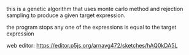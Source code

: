 this is a genetic algorithm that uses monte carlo method and rejection sampling to produce a given target expression.

the program stops any one of the expressions is equal to the target expression

web editor: https://editor.p5js.org/arnavg472/sketches/hAQ0kDA5L
